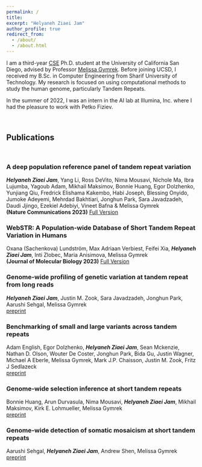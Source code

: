 ```yaml
---
permalink: /
title: 
excerpt: "Helyaneh Ziaei Jam"
author_profile: true
redirect_from: 
  - /about/
  - /about.html
---
```


I am a third-year [CSE](https://cse.ucsd.edu/) Ph.D. student at the University of California San Diego, advised by Professor [Melissa Gymrek](https://gymreklab.com/people.html). Before joining UCSD, I received my B.Sc. in Computer Engineering from Sharif University of Technology. My research is focused on using computational methods to study the human genome, particularly Tandem Repeats. 

In the summer of 2022, I was an intern in the AI lab at Illumina, Inc. where I had the pleasure to work with Petko Fiziev.

<br>

## Publications

<div style="line-height:100%;">
    <br>
</div>

### A deep population reference panel of tandem repeat variation 
 
 ***Helyaneh Ziaei Jam***, Yang Li, Ross DeVito, Nima Mousavi, Nichole Ma, Ibra Lujumba, Yagoub Adam, Mikhail Maksimov, Bonnie Huang, Egor Dolzhenko, Yunjiang Qiu, Fredrick Elishama Kakembo, Habi Joseph, Blessing Onyido, Jumoke Adeyemi, Mehrdad Bakhtiari, Jonghun Park, Sara Javadzadeh, Daudi Jjingo, Ezekiel Adebiyi, Vineet Bafna & Melissa Gymrek \
  **(Nature Communications 2023)** [Full Version](https://www.nature.com/articles/s41467-023-42278-3)

### WebSTR: A Population-wide Database of Short Tandem Repeat Variation in Humans 
Oxana (Sachenkova) Lundström, Max Adriaan Verbiest, Feifei Xia, ***Helyaneh Ziaei Jam***, Inti Zlobec, Maria Anisimova, Melissa Gymrek \
  **(Journal of Molecular Biology 2023)** [Full Version](https://www.sciencedirect.com/science/article/pii/S0022283623003716?via%3Dihub)

### Genome-wide profiling of genetic variation at tandem repeat from long reads
***Helyaneh Ziaei Jam***, Justin M. Zook, Sara Javadzadeh, Jonghun Park, Aarushi Sehgal, Melissa Gymrek \
 [preprint](https://www.biorxiv.org/content/10.1101/2024.01.20.576266v1)

### Benchmarking of small and large variants across tandem repeats 
Adam English, Egor Dolzhenko, ***Helyaneh Ziaei Jam***, Sean Mckenzie, Nathan D. Olson, Wouter De Coster, Jonghun Park, Bida Gu, Justin Wagner, Michael A Eberle, Melissa Gymrek, Mark J.P. Chaisson, Justin M. Zook, Fritz J Sedlazeck \
 [preprint](https://www.biorxiv.org/content/10.1101/2023.10.29.564632v1)


### Genome-wide selection inference at short tandem repeats 
Bonnie Huang, Arun Durvasula, Nima Mousavi, ***Helyaneh Ziaei Jam***, Mikhail Maksimov, Kirk E. Lohmueller, Melissa Gymrek \
[preprint](https://www.biorxiv.org/content/10.1101/2022.05.12.491726v1)

### Genome-wide detection of somatic mosaicism at short tandem repeats 
Aarushi Sehgal, ***Helyaneh Ziaei Jam***, Andrew Shen, Melissa Gymrek \
 [preprint](https://www.biorxiv.org/content/10.1101/2023.11.22.568371v1)


 <br>



